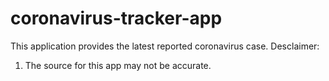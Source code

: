 # coronavirus-tracker-app

This application provides the latest reported coronavirus case.
Desclaimer:

1. The source for this app may not be accurate.
